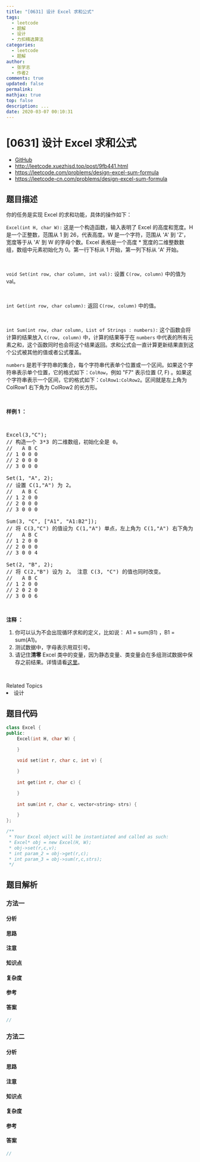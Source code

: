 ```yaml
---
title: "[0631] 设计 Excel 求和公式"
tags:
  - leetcode
  - 题解
  - 设计
  - 力扣精选算法
categories:
  - leetcode
  - 题解
author:
  - 张学志
  - 作者2
comments: true
updated: false
permalink:
mathjax: true
top: false
description: ...
date: 2020-03-07 00:10:31
---
```



# [0631] 设计 Excel 求和公式
* [GitHub](https://github.com/algoboy101/LeetCodeCrowdsource/tree/master/_posts/QA/%5B0631%5D%20%E8%AE%BE%E8%AE%A1%20Excel%20%E6%B1%82%E5%92%8C%E5%85%AC%E5%BC%8F.md)
* http://leetcode.xuezhisd.top/post/9fb441.html
* https://leetcode.com/problems/design-excel-sum-formula
* https://leetcode-cn.com/problems/design-excel-sum-formula


## 题目描述

<p>你的任务是实现 Excel 的求和功能，具体的操作如下：</p>

<p><code>Excel(int H, char W):</code>&nbsp;这是一个构造函数，输入表明了 Excel 的高度和宽度。H 是一个正整数，范围从 1 到 26，代表高度。W 是一个字符，范围从 &#39;A&#39; 到 &#39;Z&#39;，宽度等于从 &#39;A&#39; 到 W 的字母个数。Excel 表格是一个高度 * 宽度的二维整数数组，数组中元素初始化为 0。第一行下标从 1 开始，第一列下标从 &#39;A&#39; 开始。</p>

<p>&nbsp;</p>

<p><code>void Set(int row, char column, int val):</code>&nbsp;设置&nbsp;<code>C(row, column)</code> 中的值为 val。</p>

<p>&nbsp;</p>

<p><code>int Get(int row, char column):</code> 返回&nbsp;<code>C(row, column)</code>&nbsp;中的值。</p>

<p>&nbsp;</p>

<p><code>int Sum(int row, char column, List of Strings : numbers):</code> 这个函数会将计算的结果放入 <code>C(row, column)</code>&nbsp;中，计算的结果等于在 <code>numbers</code> 中代表的所有元素之和，这个函数同时也会将这个结果返回。求和公式会一直计算更新结果直到这个公式被其他的值或者公式覆盖。</p>

<p><code>numbers</code>&nbsp;是若干字符串的集合，每个字符串代表单个位置或一个区间。如果这个字符串表示单个位置，它的格式如下：<code>ColRow</code>，例如 &quot;F7&quot; 表示位置&nbsp;(7, F) 。如果这个字符串表示一个区间，它的格式如下：<code>ColRow1:ColRow2</code>。区间就是左上角为 ColRow1 右下角为 ColRow2 的长方形。</p>

<p>&nbsp;</p>

<p><strong>样例 1 ：</strong></p>

<p>&nbsp;</p>

<pre>Excel(3,&quot;C&quot;); 
// 构造一个 3*3 的二维数组，初始化全是 0。
//   A B C
// 1 0 0 0
// 2 0 0 0
// 3 0 0 0

Set(1, &quot;A&quot;, 2);
// 设置 C(1,&quot;A&quot;) 为 2。
//   A B C
// 1 2 0 0
// 2 0 0 0
// 3 0 0 0

Sum(3, &quot;C&quot;, [&quot;A1&quot;, &quot;A1:B2&quot;]);
// 将 C(3,&quot;C&quot;) 的值设为 C(1,&quot;A&quot;) 单点，左上角为 C(1,&quot;A&quot;) 右下角为 C(2,&quot;B&quot;) 的长方形，所有元素之和。返回值 4。 
//   A B C
// 1 2 0 0
// 2 0 0 0
// 3 0 0 4

Set(2, &quot;B&quot;, 2);
// 将 C(2,&quot;B&quot;) 设为 2。 注意 C(3, &quot;C&quot;) 的值也同时改变。
//   A B C
// 1 2 0 0
// 2 0 2 0
// 3 0 0 6
</pre>

<p>&nbsp;</p>

<p><strong>注释 ：</strong></p>

<ol>
	<li>你可以认为不会出现循环求和的定义，比如说：&nbsp;A1 = sum(B1) ，B1 = sum(A1)。</li>
	<li>测试数据中，字母表示用双引号。</li>
	<li>请记住<strong>清零</strong>&nbsp;Excel 类中的变量，因为静态变量、类变量会在多组测试数据中保存之前结果。详情请看<a href="http://leetcode.com/faq/#different-output" target="_blank">这里</a>。</li>
</ol>

<p>&nbsp;</p>
<div><div>Related Topics</div><div><li>设计</li></div></div>


## 题目代码

```cpp
class Excel {
public:
    Excel(int H, char W) {

    }
    
    void set(int r, char c, int v) {

    }
    
    int get(int r, char c) {

    }
    
    int sum(int r, char c, vector<string> strs) {

    }
};

/**
 * Your Excel object will be instantiated and called as such:
 * Excel* obj = new Excel(H, W);
 * obj->set(r,c,v);
 * int param_2 = obj->get(r,c);
 * int param_3 = obj->sum(r,c,strs);
 */
```


## 题目解析


### 方法一

#### 分析

#### 思路

#### 注意

#### 知识点

#### 复杂度

#### 参考

#### 答案

```cpp
//
```


### 方法二

#### 分析

#### 思路

#### 注意

#### 知识点

#### 复杂度

#### 参考

#### 答案

```cpp
//
```


